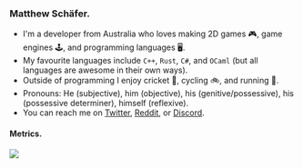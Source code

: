 ### Matthew Schäfer.

* I'm a developer from Australia who loves making 2D games 🎮, game engines 🕹️, and programming languages 🖥️.
* My favourite languages include `C++`, `Rust`, `C#`, and `OCaml` (but all languages are awesome in their own ways).
* Outside of programming I enjoy cricket 🏏, cycling 🚲, and running 🏃.
* Pronouns: He (subjective), him (objective), his (genitive/possessive), his (possessive determiner), himself (reflexive).
* You can reach me on [Twitter](https://twitter.com/LucidSigma), [Reddit](https://www.reddit.com/user/kmatt17/), or [Discord](https://discordapp.com/users/LucidSigma#4096).

#### Metrics.
<img src="https://github-readme-stats.vercel.app/api?username=LucidSigma&show_icons=true&include_all_commits=true">
